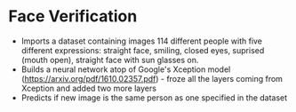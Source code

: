 # Face Verification
- Imports a dataset containing images 114 different people with five different expressions: straight face, smiling, closed eyes, suprised (mouth open), straight face with sun glasses on.
- Builds a neural network atop of Google's Xception model (https://arxiv.org/pdf/1610.02357.pdf) - froze all the layers coming from Xception and added two more layers
- Predicts if new image is the same person as one specified in the dataset
